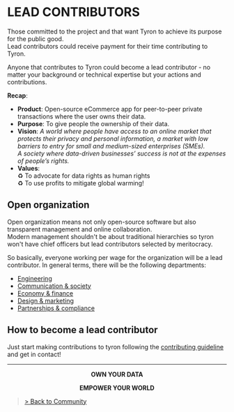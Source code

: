 # LEAD CONTRIBUTORS
Those committed to the project and that want Tyron to achieve its purpose for the public good.  
Lead contributors could receive payment for their time contributing to Tyron.

Anyone that contributes to Tyron could become a lead contributor - no matter your background or technical expertise but your actions and contributions. 

**Recap**:
- **Product**: Open-source eCommerce app for peer-to-peer private transactions where the user owns their data.  
- **Purpose**: To give people the ownership of their data.
- **Vision**: *A world where people have access to an online market that protects their privacy and personal information, a market with low barriers to entry for small and medium-sized enterprises (SMEs).  
A society where data-driven businesses’ success is not at the expenses of people’s rights.*
- **Values**:  
:recycle: To advocate for data rights as human rights  
:recycle: To use profits to mitigate global warming!

## Open organization
Open organization means not only open-source software but also transparent management and online collaboration.  
Modern management shouldn't be about traditional hierarchies so tyron won't have chief officers but lead contributors selected by meritocracy.

So basically, everyone working per wage for the organization will be a lead contributor. In general terms, there will be the following departments:
- [Engineering](https://github.com/tyronNetwork/tyron/blob/master/community/contributors/engineering.md)
- [Communication & society](https://github.com/tyronNetwork/tyron/blob/master/community/contributors/communication&society.md)
- [Economy & finance](https://github.com/tyronNetwork/tyron/blob/master/community/contributors/economy&finance.md)
- [Design & marketing](https://github.com/tyronNetwork/tyron/blob/master/community/contributors/design&marketing.md)
- [Partnerships & compliance](https://github.com/tyronNetwork/tyron/blob/master/community/contributors/partnerships&compliance.md)

## How to become a lead contributor
Just start making contributions to tyron following the [contributing guideline](https://github.com/tyronNetwork/tyron/blob/master/CONTRIBUTING.md) and get in contact!

---

<div style="text-align:center">
 <p><b>OWN YOUR DATA</b></p>
 <p><b>EMPOWER YOUR WORLD</b></p>
</div>

> <a href="/community"> > Back to Community </a>
